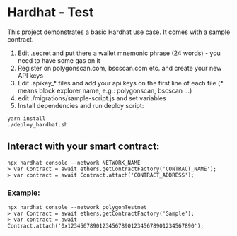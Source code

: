 # Hardhat - Test

This project demonstrates a basic Hardhat use case. It comes with a sample contract.

1. Edit .secret and put there a wallet mnemonic phrase (24 words) - you need to have some gas on it
2. Register on polygonscan.com, bscscan.com etc. and create your new API keys
3. Edit .apikey_* files and add your api keys on the first line of each file (* means block explorer name, e.g.: polygonscan, bscscan ...)
4. edit ./migrations/sample-script.js and set variables
5. Install dependencies and run deploy script:
```console
yarn install
./deploy_hardhat.sh
```

## Interact with your smart contract:

```console
npx hardhat console --network NETWORK_NAME
> var Contract = await ethers.getContractFactory('CONTRACT_NAME');
> var contract = await Contract.attach('CONTRACT_ADDRESS');
```

### Example:

```console
npx hardhat console --network polygonTestnet
> var Contract = await ethers.getContractFactory('Sample');
> var contract = await Contract.attach('0x1234567890123456789012345678901234567890');
```
